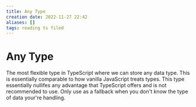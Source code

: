 ```yaml
---
title: Any Type
creation date: 2022-11-27 22:42
aliases: []
tags: reading ts filed
---
```


# Any Type

The most flexible type in TypeScript where we can store any data type. This is essentially comparable to how vanilla JavaScript treats types. This type essentially nullifes any advantage that TypeScript offers and is not recommended to use. Only use as a fallback when you don't know the type of data your're handling.



